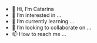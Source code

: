 - 👋 Hi, I’m Catarina
- 👀 I’m interested in ...
- 🌱 I’m currently learning ...
- 💞️ I’m looking to collaborate on ...
- 📫 How to reach me ...

<!---
e-saurus/e-saurus is a ✨ special ✨ repository because its `README.md` (this file) appears on your GitHub profile.
You can click the Preview link to take a look at your changes.
--->
